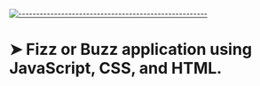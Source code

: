 <!-- ⚠️ This README has been generated from the file(s) "blueprint.md" ⚠️-->
[![-----------------------------------------------------](https://raw.githubusercontent.com/andreasbm/readme/master/assets/lines/colored.png)](#fizz-or-buzz-application-using-javascript-css-and-html)

# ➤ Fizz or Buzz application using JavaScript, CSS, and HTML.
